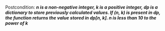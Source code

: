 Postcondition: ***n is a non-negative integer, k is a positive integer, dp is a dictionary to store previously calculated values. If (n, k) is present in dp, the function returns the value stored in dp[n, k]. n is less than 10 to the power of k***